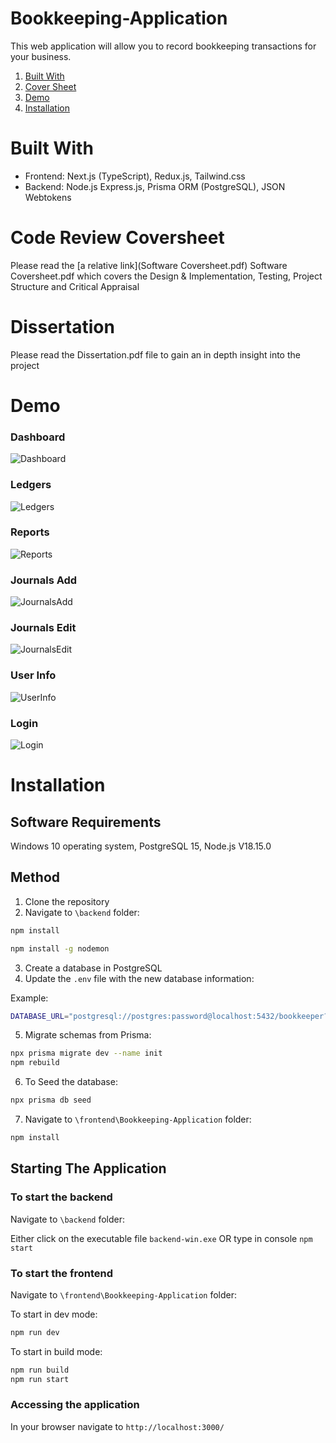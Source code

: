 # Bookkeeping-Application

This web application will allow you to record bookkeeping transactions for your business.

1) [Built With](#builtwith)
2) [Cover Sheet](#coversheet)
3) [Demo](#demo)
4) [Installation](#installation)

<a name="builtwith"/>

# Built With

* Frontend: Next.js (TypeScript), Redux.js, Tailwind.css
* Backend: Node.js Express.js, Prisma ORM (PostgreSQL), JSON Webtokens

<a name="coversheet"/>

# Code Review Coversheet

Please read the [a relative link](Software Coversheet.pdf) Software Coversheet.pdf which covers the Design & Implementation, Testing, Project Structure and Critical Appraisal

<a name="dissertation"/>

# Dissertation

Please read the Dissertation.pdf file to gain an in depth insight into the project

<a name="demo"/>

# Demo

### Dashboard
![Dashboard](https://github.com/Koodle/Bookkeeping-Application/blob/main/demoImages/Dashboard.png)

### Ledgers
![Ledgers](https://github.com/Koodle/Bookkeeping-Application/blob/main/demoImages/Ledgers.png)

### Reports
![Reports](https://github.com/Koodle/Bookkeeping-Application/blob/main/demoImages/Reports.png)

### Journals Add
![JournalsAdd](https://github.com/Koodle/Bookkeeping-Application/blob/main/demoImages/AddJournals.png)

### Journals Edit
![JournalsEdit](https://github.com/Koodle/Bookkeeping-Application/blob/main/demoImages/EditJournals.png)

### User Info
![UserInfo](https://github.com/Koodle/Bookkeeping-Application/blob/main/demoImages/UserInfo.png)

### Login
![Login](https://github.com/Koodle/Bookkeeping-Application/blob/main/demoImages/Login.png)

<a name="installation"/>

# Installation

## Software Requirements

Windows 10 operating system, PostgreSQL 15, Node.js V18.15.0

## Method

1. Clone the repository
2. Navigate to ```\backend``` folder:
```bash 
npm install
```
```bash 
npm install -g nodemon
```

3. Create a database in PostgreSQL
4. Update the ```.env``` file with the new database information:

Example:
```bash 
DATABASE_URL="postgresql://postgres:password@localhost:5432/bookkeeper?schema=public"
```

5. Migrate schemas from Prisma:
```bash 
npx prisma migrate dev --name init
npm rebuild
```
6. To Seed the database:
```bash 
npx prisma db seed
```

7. Navigate to ```\frontend\Bookkeeping-Application``` folder:
```bash 
npm install
```

## Starting The Application

### To start the backend
Navigate to ```\backend``` folder:

Either click on the executable file ```backend-win.exe``` OR type in console ```npm start```

### To start the frontend
Navigate to ```\frontend\Bookkeeping-Application``` folder:

To start in dev mode:
```bash 
npm run dev
```

To start in build mode:
```bash 
npm run build
npm run start
```

### Accessing the application

In your browser navigate to ```http://localhost:3000/```
